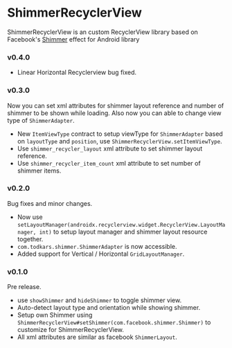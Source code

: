 # ShimmerRecyclerView

ShimmerRecyclerView is an custom RecyclerView library based on Facebook's [Shimmer](https://github.com/facebook/shimmer-android) effect for Android library


### v0.4.0
- Linear Horizontal Recyclerview bug fixed.

### v0.3.0
Now you can set xml attributes for shimmer layout reference and number of shimmer to be shown while loading. Also now you can able to change view type of `ShimmerAdapter`.

- New `ItemViewType` contract to setup viewType for `ShimmerAdapter` based on `layoutType` and `position`, use `ShimmerRecyclerView.setItemViewType`.
- Use `shimmer_recycler_layout` xml attribute to set shimmer layout reference.
- Use `shimmer_recycler_item_count` xml attribute to set number of shimmer items.

### v0.2.0

Bug fixes and minor changes.

- Now use `setLayoutManager(androidx.recyclerview.widget.RecyclerView.LayoutManager, int)` to setup layout manager and shimmer layout resource together.
- `com.todkars.shimmer.ShimmerAdapter` is now accessible.
- Added support for Vertical / Horizontal `GridLayoutManager`.

### v0.1.0

Pre release.

- use `showShimmer` and `hideShimmer` to toggle shimmer view.
- Auto-detect layout type and orientation while showing shimmer.
- Setup own Shimmer using `ShimmerRecyclerView#setShimmer(com.facebook.shimmer.Shimmer)` to customize for ShimmerRecyclerView.
- All xml attributes are similar as facebook `ShimmerLayout`.
